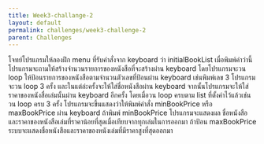 ```yaml
---
title: Week3-challange-2
layout: default
permalink: challenges/week3-challenge-2
parent: Challenges
---
```



โจทย์โปรแกรมให้ลองฝึก
menu ที่รับคำสั่งจาก keyboard ว่า initialBookList เมื่อพิมพ์คำว่านี้โปรแกรมจะถามให้สร้างจำนวนรายการของหนังสือที่จะสร้างผ่าน keyboard โดยโปรแกรมจะวน loop ให้ป้อนรายการของหนังสือตามจำนวนตัวเลขที่ป้อนผ่าน keyboard เช่นพิมพ์เลข 3 โปรแกรมจะวน loop 3 ครั้ง และในแต่ล่ะครั้งจะให้ใส่ชื่อหนังสือผ่าน keyboard จากนั้นโปรแกรมจะให้ใส่ราคาของหนังสื่อเล่มนั้นผ่าน keyboard อีกครั้ง  โดยเมื่อวน loop ครบตาม list ที่ตั้งค่าไว้แล้วเช่นวน loop ครบ 3 ครั้ง โปรแกรมจะขึ้นแสดงว่าให้พิมพ์คำสั่ง minBookPrice หรือ maxBookPrice ผ่าน keyboard ถ้าพิมพ์ minBookPrice โปรแกรมจะแสดงผล ชื่อหนังสือและราคาของหนังสือเล่มที่ราคาน้อยที่สุดเมื่อเทียบจากทุกเล่มในการออกมา ถ้าป้อน maxBookPrice ระบบจะแสดงชื่อหนังสือและราคาของหนังเล่มที่มีราคาสูงที่สุดออกมา


